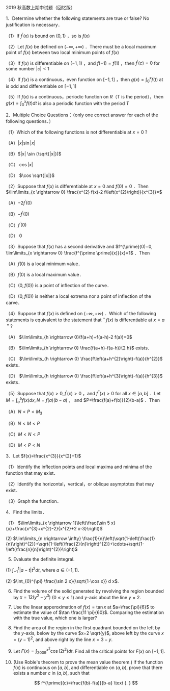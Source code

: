 2019 秋高数上期中试题（回忆版）

1．Determine whether the following statements are true or false? No justification is necessary．

（1）If $f^{\prime}(x)$ is bound on $(0,1)$ ，so is $f(x)$

（2）Let $f(x)$ be defined on $(-\infty,+\infty)$ ．There must be a local maximum point of $f(x)$ between two local minimum points of $f(x)$

（3）If $f(x)$ is differentiable on $(-1,1)$ ，and $f(-1)=f(1)$ ，then $f^{\prime}(c)=0$ for some number $|c|<1$

（4）If $f(x)$ is a continuous，even function on $[-1,1]$ ，then $g(x)=\int_{0}^{x} f(t)$ at is odd and differentiable on $[-1,1]$

（5）If $f(x)$ is a continuous，periodic function on $R$（T is the period），then $g(x)=\int_{0}^{x} f(t) d t$ is also a periodic function with the period $T$

2．Multiple Choice Questions：（only one correct answer for each of the following questions．）

（1）Which of the following functions is not differentiable at $x=0$ ?

（A）$|x| \sin |x|$

（B）$|x| \sin (\sqrt{|x|})$

（C） $\cos |x|$

（D） $\cos \sqrt{|x|}$

（2）Suppose that $f(x)$ is differentiable at $x=0$ and $f(0)=0$ ．Then $\lim\limits_{x \rightarrow 0} \frac{x^{2} f(x)-2 f\left(x^{2}\right)}{x^{3}}=$

（A）$-2 f^{\prime}(0)$

（B）$-f^{\prime}(0)$

（C）$f^{\prime}(0)$

（D） 0

（3）Suppose that $f(x)$ has a second derivative and $f^{\prime}(0)=0, \lim\limits_{x \rightarrow 0} \frac{f^{\prime \prime}(x)}{x}=1$ ．Then

（A）$f(0)$ is a local minimum value．

（B）$f(0)$ is a local maximum value．

（C）$(0, f(0))$ is a point of inflection of the curve．

（D）$(0, f(0))$ is neither a local extrema nor a point of inflection of the carve．

（4）Suppose that $f(x)$ is defined on $(-\infty,+\infty)$ ．Which of the following statements is equivalent to the statement that＂$f(x)$ is differentiable at $x=a$＂?

（A） $\lim\limits_{h \rightarrow 0}(f(a+h)+f(a-h)-2 f(a))=0$

（B） $\lim\limits_{h \rightarrow 0} \frac{f(a+h)-f(a-h)}{2 h}$ exists．

（C） $\lim\limits_{h \rightarrow 0} \frac{f\left(a+h^{2}\right)-f(a)}{h^{2}}$ exists．

（D） $\lim\limits_{h \rightarrow 0} \frac{f\left(a+h^{3}\right)-f(a)}{h^{3}}$ exists．

（5）Suppose that $f(x)>0, f^{\prime}(x)>0$ ，and $f^{\prime \prime}(x)>0$ for all $x \in[a, b]$ ．Let $M=\int_{a}^{b} f(x) d x, N=f(a)(b-a)$ ， and $P=\frac{f(a)+f(b)}{2}(b-a)$ ．Then

（A）$N<P<M_{3}$

（B）$N<M<P$

（C）$M<N<P$

（D）$M<P<N$

3．Let $f(x)=\frac{x^{3}}{x^{2}+1}$

（1）Identify the inflection points and local maxima and minima of the function that may exist．

（2）Identify the horizontal，vertical，or oblique asymptotes that may exist．

（3）Graph the function．

4．Find the limits．

（1） $\lim\limits_{x \rightarrow 1}\left(\frac{\sin 5 x}{x}+\frac{x^{3}+x^{2}-2}{x^{2}+2 x-3}\right)$

(2) $\lim\limits_{n \rightarrow \infty} \frac{1}{n}\left(\sqrt{1-\left(\frac{1}{n}\right)^{2}}+\sqrt{1-\left(\frac{2}{n}\right)^{2}}+\cdots+\sqrt{1-\left(\frac{n}{n}\right)^{2}}\right)$

5. Evaluate the definite integral.

(1) $\int_{-1}^{1}|a-t| t^{2} d t$, where $a \in(-1,1)$.

(2) $\int_{0}^{\pi} \frac{\sin 2 x}{\sqrt{1-\cos x}} d x$.

6. Find the volume of the solid generated by revolving the region bounded by $x=12\left(y^{2}-y^{3}\right)$ $(0 \leqslant y \leqslant 1)$ and $y$-axis about the line $y=2$.

7. Use the linear apperoximation of $f(x)=\tan x$ at $a=\frac{\pi}{6}$ to estimate the value of $\tan \frac{11 \pi}{60}$. Comparing the estimation with the true value, which one is larger?

8. Find the area of the region in the first quadrant bounded on the left by the $y$-axis, below by the curve $x=2 \sqrt{y}$, above left by the curve $x=(y-1)^{2}$, and above right by the line $x=3-y$.

9. Let $F(x)=\int_{2009}^{x^{2}} \cos \left(2 t^{2}\right) d t$. Find all the critical points for $F(x)$ on $[-1,1]$.

10. (Use Roble's theorem to prove the mean value theorem.) If the function $f(x)$ is continuous on $[a, b]$, and differentiable on $(a, b)$, prove that there exists a number $c$ in $(a, b)$, such that

$$
f^{\prime}(c)=\frac{f(b)-f(a)}{b-a} \text {. }
$$

